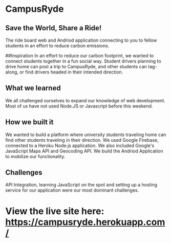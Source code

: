 # CampusRyde
## Save the World, Share a Ride!
The ride board web and Andriod application connecting to you to fellow students in an effort to reduce carbon emissions.

##Inspiration
In an effort to reduce our carbon footprint, we wanted to connect students together in a fun social way. Student drivers planning to drive home can post a trip to CampusRyde, and other students can tag-along, or find drivers headed in their intended direction.

## What we learned
We all challenged ourselves to expand our knowledge of web development. Most of us have not used Node.JS or Javascript before this weekend. 

## How we built it
We wanted to build a platform where university students traveling home can find other students traveling in their direction. We used Google Firebase, connected to a Heroku Node.js application. We also included Google's JavaScript Maps API and Geocoding API. We build the Andriod Application to mobilize our functionality.

## Challenges
API Integration,  learning JavaScript on the spot and setting up a hosting service for our application were our most dominant challenges. 

# View the live site here: https://campusryde.herokuapp.com/
